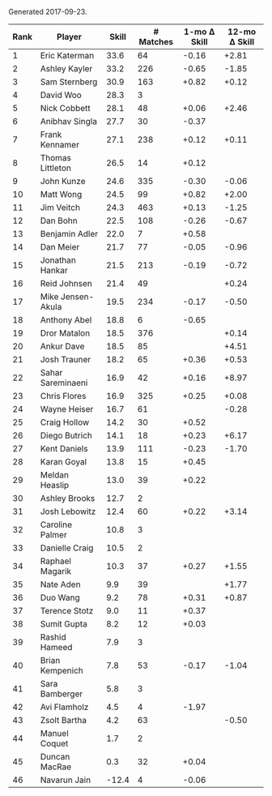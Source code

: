 Generated 2017-09-23.

| Rank | Player            | Skill | # Matches | 1-mo Δ Skill | 12-mo Δ Skill |
|------|-------------------|-------|-----------|--------------|---------------|
|    1 | Eric Katerman     |  33.6 |        64 |        -0.16 |         +2.81 |
|    2 | Ashley Kayler     |  33.2 |       226 |        -0.65 |         -1.85 |
|    3 | Sam Sternberg     |  30.9 |       163 |        +0.82 |         +0.12 |
|    4 | David Woo         |  28.3 |         3 |              |               |
|    5 | Nick Cobbett      |  28.1 |        48 |        +0.06 |         +2.46 |
|    6 | Anibhav Singla    |  27.7 |        30 |        -0.37 |               |
|    7 | Frank Kennamer    |  27.1 |       238 |        +0.12 |         +0.11 |
|    8 | Thomas Littleton  |  26.5 |        14 |        +0.12 |               |
|    9 | John Kunze        |  24.6 |       335 |        -0.30 |         -0.06 |
|   10 | Matt Wong         |  24.5 |        99 |        +0.82 |         +2.00 |
|   11 | Jim Veitch        |  24.3 |       463 |        +0.13 |         -1.25 |
|   12 | Dan Bohn          |  22.5 |       108 |        -0.26 |         -0.67 |
|   13 | Benjamin Adler    |  22.0 |         7 |        +0.58 |               |
|   14 | Dan Meier         |  21.7 |        77 |        -0.05 |         -0.96 |
|   15 | Jonathan Hankar   |  21.5 |       213 |        -0.19 |         -0.72 |
|   16 | Reid Johnsen      |  21.4 |        49 |              |         +0.24 |
|   17 | Mike Jensen-Akula |  19.5 |       234 |        -0.17 |         -0.50 |
|   18 | Anthony Abel      |  18.8 |         6 |        -0.65 |               |
|   19 | Dror Matalon      |  18.5 |       376 |              |         +0.14 |
|   20 | Ankur Dave        |  18.5 |        85 |              |         +4.51 |
|   21 | Josh Trauner      |  18.2 |        65 |        +0.36 |         +0.53 |
|   22 | Sahar Sareminaeni |  16.9 |        42 |        +0.16 |         +8.97 |
|   23 | Chris Flores      |  16.9 |       325 |        +0.25 |         +0.08 |
|   24 | Wayne Heiser      |  16.7 |        61 |              |         -0.28 |
|   25 | Craig Hollow      |  14.2 |        30 |        +0.52 |               |
|   26 | Diego Butrich     |  14.1 |        18 |        +0.23 |         +6.17 |
|   27 | Kent Daniels      |  13.9 |       111 |        -0.23 |         -1.70 |
|   28 | Karan Goyal       |  13.8 |        15 |        +0.45 |               |
|   29 | Meldan Heaslip    |  13.0 |        39 |        +0.22 |               |
|   30 | Ashley Brooks     |  12.7 |         2 |              |               |
|   31 | Josh Lebowitz     |  12.4 |        60 |        +0.22 |         +3.14 |
|   32 | Caroline Palmer   |  10.8 |         3 |              |               |
|   33 | Danielle Craig    |  10.5 |         2 |              |               |
|   34 | Raphael Magarik   |  10.3 |        37 |        +0.27 |         +1.55 |
|   35 | Nate Aden         |   9.9 |        39 |              |         +1.77 |
|   36 | Duo Wang          |   9.2 |        78 |        +0.31 |         +0.87 |
|   37 | Terence Stotz     |   9.0 |        11 |        +0.37 |               |
|   38 | Sumit Gupta       |   8.2 |        12 |        +0.03 |               |
|   39 | Rashid Hameed     |   7.9 |         3 |              |               |
|   40 | Brian Kempenich   |   7.8 |        53 |        -0.17 |         -1.04 |
|   41 | Sara Bamberger    |   5.8 |         3 |              |               |
|   42 | Avi Flamholz      |   4.5 |         4 |        -1.97 |               |
|   43 | Zsolt Bartha      |   4.2 |        63 |              |         -0.50 |
|   44 | Manuel Coquet     |   1.7 |         2 |              |               |
|   45 | Duncan MacRae     |   0.3 |        32 |        +0.04 |               |
|   46 | Navarun Jain      | -12.4 |         4 |        -0.06 |               |